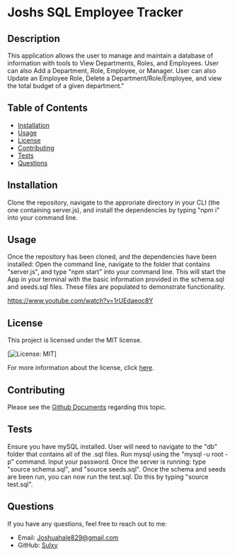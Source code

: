 # Joshs SQL Employee Tracker

## Description
This application allows the user to manage and maintain a database of information with tools to View Departments, Roles, and Employees. User can also Add a Department, Role, Employee, or Manager. User can also Update an Employee Role, Delete a Department/Role/Employee, and view the total budget of a given department." 

## Table of Contents
- [Installation](#installation)
- [Usage](#usage)
- [License](#license)
- [Contributing](#contributing)
- [Tests](#tests)
- [Questions](#questions)

## Installation
Clone the repository, navigate to the approriate directory in your CLI (the one containing server.js), and install the dependencies by typing "npm i" into your command line. 

## Usage
Once the repository has been cloned, and the dependencies have been installed: Open the command line, navigate to the folder that contains "server.js", and type "npm start" into your command line. This will start the App in your terminal with the basic information provided in the schema.sql and seeds.sql files. These files are populated to demonstrate functionality.

https://www.youtube.com/watch?v=1rUEdaeoc8Y

## License
This project is licensed under the MIT license.

[![License: MIT](https://img.shields.io/badge/License-MIT-yellow.svg)]

For more information about the license, click [here](https://opensource.org/licenses/MIT).

## Contributing
Please see the [Github Documents](https://docs.github.com/en/get-started/exploring-projects-on-github/contributing-to-a-project) regarding this topic. 

## Tests
Ensure you have mySQL installed. User will need to navigate to the "db" folder that contains all of the .sql files. Run mysql using the "mysql -u root -p" command. Input your password. Once the server is running: type "source schema.sql", and "source seeds.sql". Once the schema and seeds are been run, you can now run the test.sql. Do this by typing "source test.sql". 

## Questions
If you have any questions, feel free to reach out to me:
- Email: Joshuahale829@gmail.com
- GitHub: [Sulxy](https://github.com/Sulxy)
